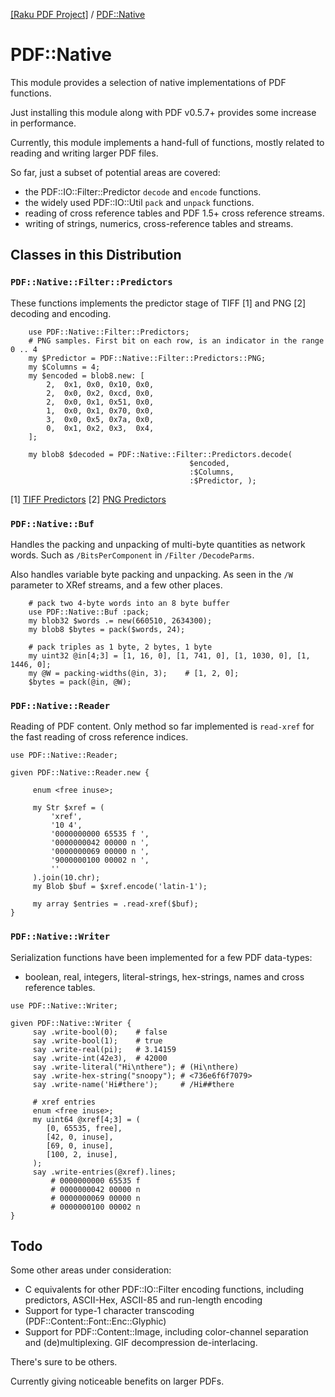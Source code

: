 [[Raku PDF Project]](https://pdf-raku.github.io)
 / [PDF::Native](https://pdf-raku.github.io/PDF-Native-raku)

# PDF::Native

This module provides a selection of native implementations of
PDF functions.

Just installing this module along with PDF v0.5.7+ provides some
increase in performance.

Currently, this module implements a hand-full of functions, mostly
related to reading and writing larger PDF files.

So far, just a subset of potential areas are covered:

- the PDF::IO::Filter::Predictor `decode` and `encode` functions.
- the widely used PDF::IO::Util `pack` and `unpack` functions.
- reading of cross reference tables and PDF 1.5+ cross reference streams.
- writing of strings, numerics, cross-reference tables and streams.

## Classes in this Distribution

### `PDF::Native::Filter::Predictors`

These functions implements the predictor stage of TIFF [1] and PNG [2] decoding and encoding.
```
    use PDF::Native::Filter::Predictors;
    # PNG samples. First bit on each row, is an indicator in the range 0 .. 4
    my $Predictor = PDF::Native::Filter::Predictors::PNG;
    my $Columns = 4;
    my $encoded = blob8.new: [
        2,  0x1, 0x0, 0x10, 0x0,
        2,  0x0, 0x2, 0xcd, 0x0,
        2,  0x0, 0x1, 0x51, 0x0,
        1,  0x0, 0x1, 0x70, 0x0,
        3,  0x0, 0x5, 0x7a, 0x0,
        0,  0x1, 0x2, 0x3,  0x4,
    ];

    my blob8 $decoded = PDF::Native::Filter::Predictors.decode(
                                        $encoded,
                                        :$Columns,
                                        :$Predictor, );
```

[1] [TIFF Predictors](http://www.fileformat.info/format/tiff/corion-lzw.htm)
[2] [PNG Predictors](https://www.w3.org/TR/PNG-Filters.html)

### `PDF::Native::Buf`

Handles the packing and unpacking of multi-byte quantities as network words. Such as `/BitsPerComponent` in `/Filter` `/DecodeParms`.

Also handles variable byte packing and unpacking. As seen in the `/W` parameter to XRef streams, and a few other places.

```
    # pack two 4-byte words into an 8 byte buffer
    use PDF::Native::Buf :pack;
    my blob32 $words .= new(660510, 2634300);
    my blob8 $bytes = pack($words, 24);

    # pack triples as 1 byte, 2 bytes, 1 byte
    my uint32 @in[4;3] = [1, 16, 0], [1, 741, 0], [1, 1030, 0], [1, 1446, 0];
    my @W = packing-widths(@in, 3);    # [1, 2, 0];
    $bytes = pack(@in, @W);
```

### `PDF::Native::Reader`

Reading of PDF content. Only method so far implemented is `read-xref` for the fast reading of cross reference indices.
```
use PDF::Native::Reader;

given PDF::Native::Reader.new {

     enum <free inuse>;

     my Str $xref = (
         'xref',
         '10 4',
         '0000000000 65535 f ',
         '0000000042 00000 n ',
         '0000000069 00000 n ',
         '9000000100 00002 n ',
         ''
     ).join(10.chr);
     my Blob $buf = $xref.encode('latin-1');

     my array $entries = .read-xref($buf);
}
```

### `PDF::Native::Writer`

Serialization functions have been implemented for a few PDF data-types:

- boolean, real, integers, literal-strings, hex-strings, names and cross reference tables.

```
use PDF::Native::Writer;

given PDF::Native::Writer {
     say .write-bool(0);    # false
     say .write-bool(1);    # true
     say .write-real(pi);   # 3.14159
     say .write-int(42e3),  # 42000
     say .write-literal("Hi\nthere"); # (Hi\nthere)
     say .write-hex-string("snoopy"); # <736e6f6f7079>
     say .write-name('Hi#there');     # /Hi##there

     # xref entries
     enum <free inuse>;
     my uint64 @xref[4;3] = (
        [0, 65535, free],
        [42, 0, inuse],
        [69, 0, inuse],
        [100, 2, inuse],
     );
     say .write-entries(@xref).lines;
         # 0000000000 65535 f 
         # 0000000042 00000 n 
         # 0000000069 00000 n 
         # 0000000100 00002 n
}
```

## Todo

Some other areas under consideration:

- C equivalents for other PDF::IO::Filter encoding functions, including predictors, ASCII-Hex, ASCII-85 and run-length encoding
- Support for type-1 character transcoding (PDF::Content::Font::Enc::Glyphic)
- Support for PDF::Content::Image, including color-channel separation and (de)multiplexing. GIF decompression de-interlacing.

There's sure to be others.

Currently giving noticeable benefits on larger PDFs.


